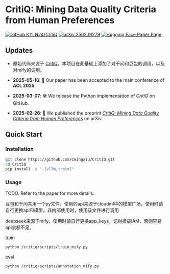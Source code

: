 # CritiQ: Mining Data Quality Criteria from Human Preferences

[![GitHub KYLN24/CritiQ](https://img.shields.io/badge/GitHub-CritiQ-blue?logo=github)](https:/。/github.com/KYLN24/CritiQ) [![arXiv.2502.19279](https://img.shields.io/badge/arXiv-2502.19279-red?logo=arxiv)](https://arxiv.org/abs/2502.19279) [![Hugging Face Paper Page](https://img.shields.io/badge/Paper%20Page-2502.19279-yellow?logo=huggingface)](https://huggingface.co/papers/2502.19279)

## Updates

<!-- - 
- **Upcoming**: 🤗 We will release the knowledge base for *CritiQ Flow* on Hugging Face Hub.
- **Upcoming**: 🤗 We will released the CritiQ Scorers for [code](https://huggingface.co/KYLN24/CritiQ-Scorer-Code), [math](https://huggingface.co/KYLN24/CritiQ-Scorer-Math), and [logic](https://huggingface.co/KYLN24/CritiQ-Scorer-Logic) on Hugging Face Hub. -->
- 原始代码来源于 [CritiQ](https://github.com/KYLN24/CritiQ)，本项目在此基础上添加了对千问和豆包的调用，以及对mify的调用。

- **2025-05-16**: 🎉 Our paper has been accepted to the main conference of **ACL 2025**.
- **2025-03-07**: 🛠️ We release the Python implementation of *CritiQ* on GitHub.
- **2025-02-26**: 📝 We published the preprint [*CritiQ: Mining Data Quality Criteria from Human Preferences*](https://arxiv.org/abs/2502.19279) on arXiv.

## Quick Start

### Installation

```bash
git clone https://github.com/Cmingxiu/CritiQ.git
cd CritiQ
pip install -e ".[vllm,train]"
```

### Usage

TODO. Refer to the paper for more details.

豆包和千问共用一个py文件，使用的api来源于cloudml中的模型广场，使用时请自行更换api和模型。非内部使用时，使用该文件进行调用

deepseek来源于mify，使用时请自行更换app_keys，记得挂载IAM，否则容易api余额不足。

train

```bash
python /critiq/scripts/train_mify.py
```

eval

```bash
python /critiq/scripts/annotation_mify.py
```

<!-- 
#### (Optional) Download the Knowledge Base

TODO

#### Prepare Data

TODO

#### Run CritiQ Flow

TODO

#### Agent Annotation

TODO

#### Train CritiQ Scorer

TODO

#### Score the Dataset

TODO

#### Perform Sampling -->
